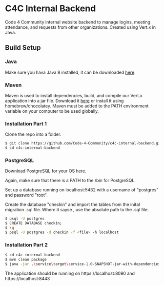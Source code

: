 # C4C Internal Backend

Code 4 Community internal website backend to manage logins, meeting attendance, and requests from other organizations. Created using Vert.x in Java.

## Build Setup

### Java
Make sure you hava Java 8 installed, it can be downloaded [here](https://www.oracle.com/technetwork/java/javase/downloads/jdk8-downloads-2133151.html).

### Maven
Maven is used to install dependencies, build, and compile our Vert.x application into a jar file. Download it [here](https://maven.apache.org/download.cgi) or install it using homebrew/chocolatey. Maven must be added to the PATH environment variable on your computer to be used globally.

### Installation Part 1

Clone the repo into a folder.

```sh
$ git clone https://github.com/Code-4-Community/c4c-internal-backend.git
$ cd c4c-internal-backend
```

### PostgreSQL

Download PostgreSQL for your OS [here](https://www.postgresql.org/download/).

Again, make sure that there is a PATH to the /bin for PostgreSQL.

Set up a database running on localhost:5432 with a username of "postgres" and password "root".

Create the database "checkin" and import the tables from the inital migration .sql file. Where it sayse <file>, use the absolute path to the .sql file.

```sh
$ psql -U postgres
$ CREATE DATABASE checkin;
$ \q
$ psql -U postgres -d checkin -f <file> -h localhost
```

### Installation Part 2

```sh
$ cd c4c-internal-backend
$ mvn clean package
$ java -jar .\service\target\service-1.0-SNAPSHOT-jar-with-dependencies.jar
```
The application should be running on https://localhost:8090 and https://localhost:8443
